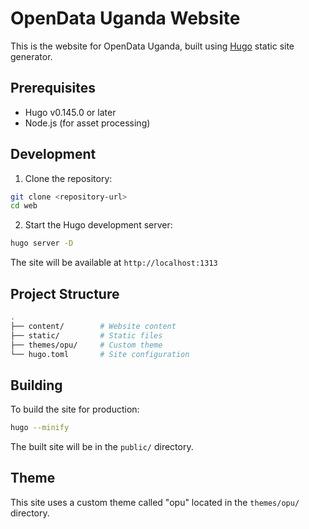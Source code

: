 # OpenData Uganda Website

This is the website for OpenData Uganda, built using [Hugo](https://gohugo.io/) static site generator.

## Prerequisites

- Hugo v0.145.0 or later
- Node.js (for asset processing)

## Development

1. Clone the repository:

```bash
git clone <repository-url>
cd web
```

2. Start the Hugo development server:

```bash
hugo server -D
```

The site will be available at `http://localhost:1313`

## Project Structure

```bash
.
├── content/        # Website content
├── static/         # Static files
├── themes/opu/     # Custom theme
└── hugo.toml       # Site configuration
```

## Building

To build the site for production:

```bash
hugo --minify
```

The built site will be in the `public/` directory.

## Theme

This site uses a custom theme called "opu" located in the `themes/opu/` directory.
